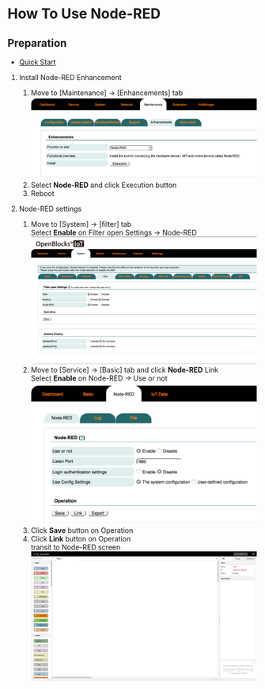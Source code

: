 # How To Use Node-RED

## Preparation
* [Quick Start](/doc_source/vx2/QuickStart.md)  

1. Install Node-RED Enhancement
    1. Move to [Maintenance] -> [Enhancements] tab  
    ![maintenance_enhancements_nodered](/image/webui/maintenance_enhancements_nodered.png)  
    1. Select **Node-RED** and click Execution button  
    1. Reboot   

1. Node-RED settings
    1. Move to [System] -> [filter] tab  
    Select **Enable** on Filter open Settings -> Node-RED  
    ![system_filter_nodered](/image/webui/system_filter_nodered.png)  
    1. Move to [Service] -> [Basic] tab and click **Node-RED** Link  
    Select **Enable** on Node-RED -> Use or not  
    ![nodered_nodered](/image/webui/nodered_nodered.png)  
    1. Click **Save** button on Operation  
    1. Click **Link** button on Operation  
    transit to Node-RED screen  
    ![nodered_default](/image/webui/nodered_default.png)  